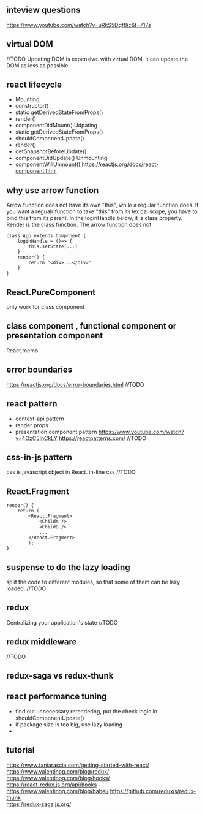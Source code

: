 
## inteview questions
https://www.youtube.com/watch?v=uRkS5Dqf8ic&t=717s

## virtual DOM
//TODO
Updating DOM is expensive. 
with virtual DOM, it can update the DOM as less as possible

## react lifecycle
- Mounting
- constructor()
- static getDerivedStateFromProps()
- render()
- componentDidMount()
Udpating
- static getDerivedStateFromProps()
- shouldComponentUpdate()
- render()
- getSnapshotBeforeUpdate()
- componentDidUpdate()
Unmounting
- componentWillUnmount()
https://reactjs.org/docs/react-component.html

## why use arrow function
Arrow function does not have its own "this", while a regular function does. If you want a regualr function to take "this" from its lexical scope, you have to bind this from its parent. 
In the loginHandle below, it is class property. Render is the class function. 
The arrow function does not 
```
class App extends Component {
	loginHandle = ()=> {
		this.setState(...)
	}
	render() {
		return '<div>...</div>'
	}
}
```

## React.PureComponent
only work for class component

## class component , functional component or presentation component
React.memo

## error boundaries
https://reactjs.org/docs/error-boundaries.html
//TODO

## react pattern
- context-api pattern
- render props
- presentation component pattern
https://www.youtube.com/watch?v=4OzC5InCkLY
https://reactpatterns.com/
//TODO

## css-in-js pattern
css is javascript object in React.
in-line css
//TODO

## React.Fragment
```
render() {
	return (
		<React.Fragment>
			<ChildA />
			<ChildB />
			...
		</React.Fragment>
		);
}
```

## suspense to do the lazy loading
split the code to different modules, so that some of them can be lazy loaded.
//TODO

## redux
Centralizing your application's state
//TODO

## redux middleware
//TODO

## redux-saga vs redux-thunk

## react performance tuning
- find out unnecessary rerendering, put the check logic in shouldComponentUpdate()
- if package size is too big, use lazy loading
- 

## tutorial 
https://www.taniarascia.com/getting-started-with-react/  
https://www.valentinog.com/blog/redux/  
https://www.valentinog.com/blog/hooks/  
https://react-redux.js.org/api/hooks  
https://www.valentinog.com/blog/babel/ 
https://github.com/reduxjs/redux-thunk  
https://redux-saga.js.org/  





